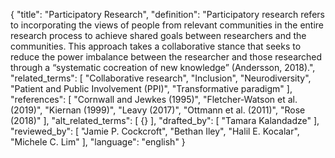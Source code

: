 {
  "title": "Participatory Research",
  "definition": "Participatory research refers to incorporating the views of people from relevant communities in the entire research process to achieve shared goals between researchers and the communities. This approach takes a collaborative stance that seeks to reduce the power imbalance between the researcher and those researched through a “systematic cocreation of new knowledge” (Andersson, 2018).",
  "related_terms": [
    "Collaborative research",
    "Inclusion",
    "Neurodiversity",
    "Patient and Public Involvement (PPI)",
    "Transformative paradigm"
  ],
  "references": [
    "Cornwall and Jewkes (1995)",
    "Fletcher-Watson et al. (2019)",
    "Kiernan (1999)",
    "Leavy (2017)",
    "Ottmann et al. (2011)",
    "Rose (2018)"
  ],
  "alt_related_terms": [
    {}
  ],
  "drafted_by": [
    "Tamara Kalandadze"
  ],
  "reviewed_by": [
    "Jamie P. Cockcroft",
    "Bethan Iley",
    "Halil E. Kocalar",
    "Michele C. Lim"
  ],
  "language": "english"
}
